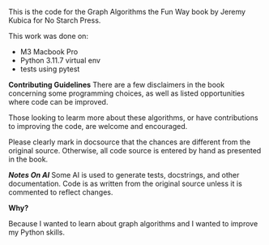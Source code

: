 This is the code for the Graph Algorithms the Fun Way book by Jeremy Kubica for No Starch Press.

This work was done on:

- M3 Macbook Pro
- Python 3.11.7 virtual env
- tests using pytest

**Contributing Guidelines**
There are a few disclaimers in the book concerning some programming choices, as well as listed opportunities where code can be improved. 

Those looking to learm more about these algorithms, or have contributions to improving the code, are welcome and encouraged. 

Please clearly mark in docsource that the chances are different from the original source. Otherwise, all code source is entered by hand as presented in the book. 

***Notes On AI***
Some AI is used to generate tests, docstrings, and other documentation. Code is as written from the original source unless it is commented to reflect changes.

**Why?** 

Because I wanted to learn about graph algorithms and I wanted to improve my Python skills.